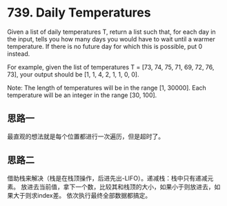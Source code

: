 # 739. Daily Temperatures
Given a list of daily temperatures T, return a list such that, for each day in the input, 
tells you how many days you would have to wait until a warmer temperature. 
If there is no future day for which this is possible, put 0 instead.

For example, given the list of temperatures T = [73, 74, 75, 71, 69, 72, 76, 73], 
your output should be [1, 1, 4, 2, 1, 1, 0, 0].

Note: The length of temperatures will be in the range [1, 30000]. 
Each temperature will be an integer in the range [30, 100].

## 思路一
最直观的想法就是每个位置都进行一次遍历，但是超时了。

## 思路二
借助栈来解决（栈是在栈顶操作，后进先出-LIFO）。递减栈：栈中只有递减元素。
放进去当前值，拿下一个数，比较其和栈顶的大小，如果小于则放进去，如果大于则求index差。
依次执行最终全部数据都搞定。